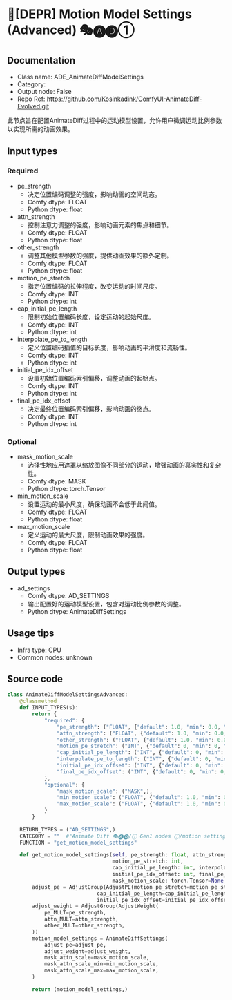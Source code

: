 # 🚫[DEPR] Motion Model Settings (Advanced) 🎭🅐🅓①
## Documentation
- Class name: ADE_AnimateDiffModelSettings
- Category: 
- Output node: False
- Repo Ref: https://github.com/Kosinkadink/ComfyUI-AnimateDiff-Evolved.git

此节点旨在配置AnimateDiff过程中的运动模型设置，允许用户微调运动比例参数以实现所需的动画效果。

## Input types
### Required
- pe_strength
    - 决定位置编码调整的强度，影响动画的空间动态。
    - Comfy dtype: FLOAT
    - Python dtype: float
- attn_strength
    - 控制注意力调整的强度，影响动画元素的焦点和细节。
    - Comfy dtype: FLOAT
    - Python dtype: float
- other_strength
    - 调整其他模型参数的强度，提供动画效果的额外定制。
    - Comfy dtype: FLOAT
    - Python dtype: float
- motion_pe_stretch
    - 指定位置编码的拉伸程度，改变运动的时间尺度。
    - Comfy dtype: INT
    - Python dtype: int
- cap_initial_pe_length
    - 限制初始位置编码长度，设定运动的起始尺度。
    - Comfy dtype: INT
    - Python dtype: int
- interpolate_pe_to_length
    - 定义位置编码插值的目标长度，影响动画的平滑度和流畅性。
    - Comfy dtype: INT
    - Python dtype: int
- initial_pe_idx_offset
    - 设置初始位置编码索引偏移，调整动画的起始点。
    - Comfy dtype: INT
    - Python dtype: int
- final_pe_idx_offset
    - 决定最终位置编码索引偏移，影响动画的终点。
    - Comfy dtype: INT
    - Python dtype: int

### Optional
- mask_motion_scale
    - 选择性地应用遮罩以缩放图像不同部分的运动，增强动画的真实性和复杂性。
    - Comfy dtype: MASK
    - Python dtype: torch.Tensor
- min_motion_scale
    - 设置运动的最小尺度，确保动画不会低于此阈值。
    - Comfy dtype: FLOAT
    - Python dtype: float
- max_motion_scale
    - 定义运动的最大尺度，限制动画效果的强度。
    - Comfy dtype: FLOAT
    - Python dtype: float

## Output types
- ad_settings
    - Comfy dtype: AD_SETTINGS
    - 输出配置好的运动模型设置，包含对运动比例参数的调整。
    - Python dtype: AnimateDiffSettings

## Usage tips
- Infra type: CPU
- Common nodes: unknown

## Source code
```python
class AnimateDiffModelSettingsAdvanced:
    @classmethod
    def INPUT_TYPES(s):
        return {
            "required": {
                "pe_strength": ("FLOAT", {"default": 1.0, "min": 0.0, "max": 10.0, "step": 0.0001}),
                "attn_strength": ("FLOAT", {"default": 1.0, "min": 0.0, "max": 10.0, "step": 0.0001}),
                "other_strength": ("FLOAT", {"default": 1.0, "min": 0.0, "max": 10.0, "step": 0.0001}),
                "motion_pe_stretch": ("INT", {"default": 0, "min": 0, "step": 1}),
                "cap_initial_pe_length": ("INT", {"default": 0, "min": 0, "step": 1}),
                "interpolate_pe_to_length": ("INT", {"default": 0, "min": 0, "step": 1}),
                "initial_pe_idx_offset": ("INT", {"default": 0, "min": 0, "step": 1}),
                "final_pe_idx_offset": ("INT", {"default": 0, "min": 0, "step": 1}),
            },
            "optional": {
                "mask_motion_scale": ("MASK",),
                "min_motion_scale": ("FLOAT", {"default": 1.0, "min": 0.0, "step": 0.001}),
                "max_motion_scale": ("FLOAT", {"default": 1.0, "min": 0.0, "step": 0.001}),
            }
        }
    
    RETURN_TYPES = ("AD_SETTINGS",)
    CATEGORY = ""  #"Animate Diff 🎭🅐🅓/① Gen1 nodes ①/motion settings/experimental"
    FUNCTION = "get_motion_model_settings"

    def get_motion_model_settings(self, pe_strength: float, attn_strength: float, other_strength: float,
                                  motion_pe_stretch: int,
                                  cap_initial_pe_length: int, interpolate_pe_to_length: int,
                                  initial_pe_idx_offset: int, final_pe_idx_offset: int,
                                  mask_motion_scale: torch.Tensor=None, min_motion_scale: float=1.0, max_motion_scale: float=1.0):
        adjust_pe = AdjustGroup(AdjustPE(motion_pe_stretch=motion_pe_stretch,
                             cap_initial_pe_length=cap_initial_pe_length, interpolate_pe_to_length=interpolate_pe_to_length,
                             initial_pe_idx_offset=initial_pe_idx_offset, final_pe_idx_offset=final_pe_idx_offset))
        adjust_weight = AdjustGroup(AdjustWeight(
            pe_MULT=pe_strength,
            attn_MULT=attn_strength,
            other_MULT=other_strength,
        ))
        motion_model_settings = AnimateDiffSettings(
            adjust_pe=adjust_pe,
            adjust_weight=adjust_weight,
            mask_attn_scale=mask_motion_scale,
            mask_attn_scale_min=min_motion_scale,
            mask_attn_scale_max=max_motion_scale,
        )

        return (motion_model_settings,)
